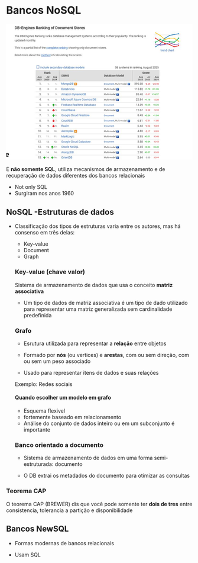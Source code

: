 # Bancos NoSQL

<img src = "../../2-Semestre/Aula1/Images/mongo.jpg">

É **não somente SQL**, utiliza mecanismos de armazenamento e de recuperação de dados diferentes dos bancos relacionais

- Not only SQL
- Surgiram nos anos 1960

## NoSQL -Estruturas de dados

- Classificação dos tipos de estruturas varia entre os autores, mas há consenso em três delas:

    - Key-value
    - Document
    - Graph

    ### Key-value (chave valor)

    Sistema de armazenamento de dados que usa o conceito **matriz associativa**

    - Um tipo de dados de matriz associativa é um tipo de dado utilizado para representar uma matriz generalizada sem cardinalidade predefinida

    ### Grafo

    - Esrutura utilizada para representar a **relação** entre objetos

    - Formado por **nós** (ou vertices) e **arestas**, com ou sem direção, com ou sem um peso associado

    - Usado para representar itens de dados e suas relações

    Exemplo: Redes sociais

    #### Quando escolher um modelo em grafo

    - Esquema flexivel
    - fortemente baseado em relacionamento 
    - Análise do conjunto de dados inteiro ou em um subconjunto é importante

    ### Banco orientado a documento

    - Sistema de armazenamento de dados em uma forma semi-estruturada: documento

    - O DB extrai os metadados do documento para otimizar as consultas

### Teorema CAP

O teorema CAP (BREWER) dis que você pode somente ter **dois de tres** entre consistencia, tolerancia a partição e disponibilidade

## Bancos NewSQL

- Formas modernas de bancos relacionais

- Usam SQL


